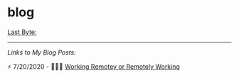 # blog

[Last Byte:](https://nrstarnes.wordpress.com/)

--------------------------------------------------------------------------------------------------------------

*Links to My Blog Posts:*

⚡️ 7/20/2020 - 👨🏻‍💻  [Working Remotey or Remotely Working](https://nrstarnes.wordpress.com/2020/07/20/working-remotely-or-remotely-working/)

